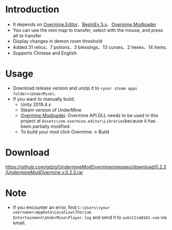 

# Introduction
* It depends on [Overmine.Editor](https://github.com/Knugel/Overmine.Editor)、[BepInEx 5.x](https://github.com/BepInEx/BepInEx)、[Overmine Modloader](https://github.com/Knugel/Overmine)
* You can use the mini map to transfer, select with the mouse, and press alt to transfer
* Display changes in demon room threshold
* Added 31 relics、7 potions、3 blessings、13 curses、2 hexes、14 items.
* Supports Chinese and English
# Usage
* Download release version and unzip it to ``<your steam apps folder>\UnderMine\``.
* If you want to manually build.
  * Unity 2019.4.x
  * Steam version of UnderMine
  * [Overmine Modloader](https://github.com/Knugel/Overmine). Overmine API.DLL needs to be used in this project at ``Assets\com.overmine.editor\Libraries``because it has been partially modified.
  * To build your mod click Overmine -> Build
# Download
https://github.com/gdzg/UndermineModOvermine/releases/download/0.2.3/UndermineModOvermine.v.0.2.3.rar
# Note
* If you encounter an error, find ``C:\Users\<your username>\AppData\LocalLow\Thorium Entertainment\UnderMine\Player.log`` and send it to ``uuUcC2im@163.com`` via email.

